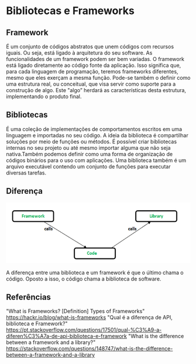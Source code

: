 # Bibliotecas e Frameworks

## Framework
É um conjunto de códigos abstratos que unem códigos com recursos iguais. Ou seja, está ligado à arquitetura do seu software. As funcionalidades de um framework podem ser bem variadas.
O framework está ligado diretamente ao código fonte da aplicação. Isso significa que, para cada linguagem de programação, teremos frameworks diferentes, mesmo que eles exerçam a mesma função.
Pode-se também o definir como uma estrutura real, ou conceitual, que visa servir como suporte para a construção de algo. Este "algo” herdará as características desta estrutura, implementando o produto final.

## Bibliotecas 

É uma coleção de implementações de comportamentos escritos em uma linguagem e importadas no seu código.
A ideia da biblioteca é compartilhar soluções por meio de funções ou métodos. É possível criar bibliotecas internas no seu projeto ou até mesmo importar alguma que não seja nativa.Também podemos definir como uma forma de organização de códigos binários para o uso com aplicações. Uma biblioteca também é um arquivo executável contendo um conjunto de funções para executar diversas tarefas. 


## Diferença
<p align= "center">
<img src= "https://github.com/botelholarissa/exercicio-aula1-larissa/blob/master/img/diferenca.png">
<p>
A diferença entre uma biblioteca e um framework é que o último chama o código. Oposto a isso, o código chama a biblioteca de software.

## Referências
"What is Frameworks? [Definition] Types of Frameworks" https://hackr.io/blog/what-is-frameworks
"Qual é a diferença de API, biblioteca e Framework?" https://pt.stackoverflow.com/questions/17501/qual-%C3%A9-a-diferen%C3%A7a-de-api-biblioteca-e-framework
"What is the difference between a framework and a library?" https://stackoverflow.com/questions/148747/what-is-the-difference-between-a-framework-and-a-library